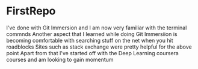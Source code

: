 # FirstRepo
I've done with Git Immersion and I am now very familiar with the terminal commnds
Another aspect that I learned while doing Git Immersiion is becoming comfortable with searching stuff on the net when you hit roadblocks
Sites such as stack exchange were pretty helpful for the above point
Apart from that I've started off with the Deep Learning coursera courses and am looking to gain momentum
